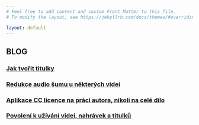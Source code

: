 ```yaml
---
# Feel free to add content and custom Front Matter to this file.
# To modify the layout, see https://jekyllrb.com/docs/themes/#overriding-theme-defaults

layout: default
---
```


## BLOG

<div id="blog" markdown="1" >
<div class="no-link-underline" markdown="1" >
<!--### [Jak tvořit titulky](jak-tvorit-titulky.html) <br>-->

### [Jak tvořit titulky](titulky-pro-cteni.html) <br>

### [Redukce audio šumu u některých videí](redukce-sumu.html)

### [Aplikace CC licence na práci autora, nikoli na celé dílo](email-cc.html) <br>

### [Povolení k užívání videí, nahrávek a titulků](povoleni-ke-tvorbe.html) <br>

</div>
</div>
